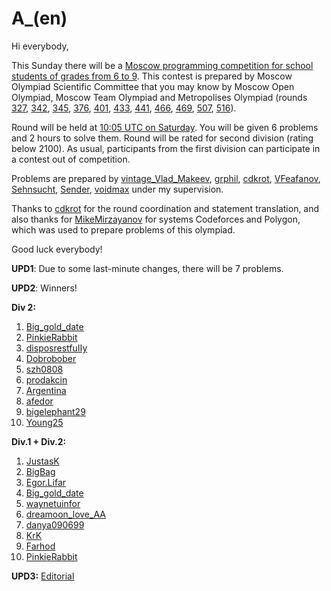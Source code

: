 # A_(en)

Hi everybody,

This Sunday there will be a [Moscow programming competition for school students of grades from 6 to 9](https://codeforces.com/http://mos-inf.olimpiada.ru). This contest is prepared by Moscow Olympiad Scientific Committee that you may know by Moscow Open Olympiad, Moscow Team Olympiad and Metropolises Olympiad (rounds [327](https://codeforces.com/blog/entry/21185), [342](https://codeforces.com/blog/entry/23309), [345](https://codeforces.com/blog/entry/43615), [376](https://codeforces.com/blog/entry/47769), [401](https://codeforces.com/blog/entry/50613), [433](https://codeforces.com/blog/entry/54350), [441](https://codeforces.com/blog/entry/55201), [466](https://codeforces.com/blog/entry/57981), [469](https://codeforces.com/blog/entry/58229), [507](https://codeforces.com/blog/entry/61638), [516](https://codeforces.com/blog/entry/62440)).

Round will be held at [10:05 UTC on Saturday](https://codeforces.com/https://www.timeanddate.com/worldclock/fixedtime.html?msg=Codeforces+Round+%23541&iso=20190223T1005&ah=2). You will be given 6 problems and 2 hours to solve them. Round will be rated for second division (rating below 2100). As usual, participants from the first division can participate in a contest out of competition.

Problems are prepared by [vintage_Vlad_Makeev](https://codeforces.com/profile/vintage_Vlad_Makeev "Master vintage_Vlad_Makeev"), [grphil](https://codeforces.com/profile/grphil "Master grphil"), [cdkrot](https://codeforces.com/profile/cdkrot "Grandmaster cdkrot"), [VFeafanov](https://codeforces.com/profile/VFeafanov "Candidate Master VFeafanov"), [Sehnsucht](https://codeforces.com/profile/Sehnsucht "Master Sehnsucht"), [Sender](https://codeforces.com/profile/Sender "Expert Sender"), [voidmax](https://codeforces.com/profile/voidmax "Master voidmax") under my supervision.

Thanks to [cdkrot](https://codeforces.com/profile/cdkrot "Grandmaster cdkrot") for the round coordination and statement translation, and also thanks for [MikeMirzayanov](https://codeforces.com/profile/MikeMirzayanov "Headquarters, MikeMirzayanov") for systems Codeforces and Polygon, which was used to prepare problems of this olympiad.

Good luck everybody!

**UPD1**: Due to some last-minute changes, there will be 7 problems.

**UPD2**: Winners! 

**Div 2:**

 1. [Big_gold_date](https://codeforces.com/profile/Big_gold_date "Candidate Master Big_gold_date")
2. [PinkieRabbit](https://codeforces.com/profile/PinkieRabbit "Expert PinkieRabbit")
3. [disposrestfuIIy](https://codeforces.com/profile/disposrestfuIIy "Candidate Master disposrestfuIIy")
4. [Dobrobober](https://codeforces.com/profile/Dobrobober "Candidate Master Dobrobober")
5. [szh0808](https://codeforces.com/profile/szh0808 "Expert szh0808")
6. [prodakcin](https://codeforces.com/profile/prodakcin "Candidate Master prodakcin")
7. [Argentina](https://codeforces.com/profile/Argentina "Expert Argentina")
8. [afedor](https://codeforces.com/profile/afedor "Candidate Master afedor")
9. [bigelephant29](https://codeforces.com/profile/bigelephant29 "Candidate Master bigelephant29")
10. [Young25](https://codeforces.com/profile/Young25 "Unrated, Young25")

**Div.1 + Div.2:**

 1. [JustasK](https://codeforces.com/profile/JustasK "International Grandmaster JustasK")
2. [BigBag](https://codeforces.com/profile/BigBag "International Grandmaster BigBag")
3. [Egor.Lifar](https://codeforces.com/profile/Egor.Lifar "Master Egor.Lifar")
4. [Big_gold_date](https://codeforces.com/profile/Big_gold_date "Candidate Master Big_gold_date")
5. [waynetuinfor](https://codeforces.com/profile/waynetuinfor "International Master waynetuinfor")
6. [dreamoon_love_AA](https://codeforces.com/profile/dreamoon_love_AA "Grandmaster dreamoon_love_AA")
7. [danya090699](https://codeforces.com/profile/danya090699 "Master danya090699")
8. [KrK](https://codeforces.com/profile/KrK "International Grandmaster KrK")
9. [Farhod](https://codeforces.com/profile/Farhod "International Master Farhod")
10. [PinkieRabbit](https://codeforces.com/profile/PinkieRabbit "Expert PinkieRabbit")

**UPD3:** [Editorial](Tutorial.md)

